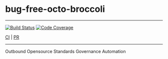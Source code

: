 # bug-free-octo-broccoli

* * *

[![Build Status](https://pub-bu-cto-jenkins.prod1-ibp.a.company.com/jenkins/buildStatus/buildIcon?job=EnterpriseArchitecture/std-gov-oos-ci)](https://pub-bu-cto-jenkins.prod1-ibp.a.company.com/jenkins/job/EnterpriseArchitecture/job/std-gov-oos-ci/) [![Code Coverage](https://pub-bu-cto-jenkins.prod1-ibp.a.company.com/jenkins/buildStatus/coverageIcon?job=EnterpriseArchitecture/std-gov-oos-ci)](https://pub-bu-cto-jenkins.prod1-ibp.a.company.com/jenkins/job/EnterpriseArchitecture/job/std-gov-oos-ci/)

[CI](https://pub-bu-cto-jenkins.prod1-ibp.a.company.com/jenkins/job/EnterpriseArchitecture/job/std-gov-oos-ci/) | [PR](https://pub-bu-cto-jenkins.prod1-ibp.a.company.com/jenkins/job/EnterpriseArchitecture/job/std-gov-oos-pr/)

* * * 

Outbound Opensource Standards Governance Automation
